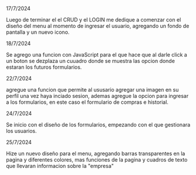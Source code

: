 17/7/2024

Luego de terminar el el CRUD y el LOGIN me dedique a comenzar con el diseño del menu al momento de ingresar el usuario, agregando un fondo de pantalla y un nuevo icono.

18/7/2024

Se agrego una funcion con JavaScript para el que hace que al darle click a un boton se dezplaza un cuuadro donde se muestra las opcion donde estaran los futuros formularios.

22/7/2024

agregue una funcion que permite al ususario agregar una imagen en su perfil una vez haya inciado sesion, ademas agregue la opcion para ingresar a los formularios, en este caso el formulario de compras e historial.

24/7/2024

Se inicio con el diseño de los formularios, empezando con el que gestionara los usuarios.

25/7/2024

Hize un nuevo diseño para el menu, agregando barras transparentes en la pagina y diferentes colores, mas funciones de la pagina y cuadros de texto que llevaran informacion sobre la "empresa"


